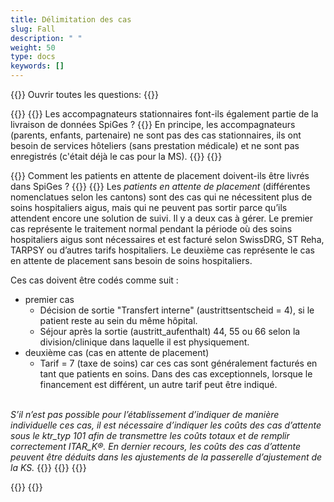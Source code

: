 ```yaml
---
title: Délimitation des cas
slug: Fall
description: " "
weight: 50
type: docs
keywords: []
---
```


{{<faqBlock>}}
Ouvrir toutes les questions: {{<collapsibleGroupCommand groupId="Fall">}}

{{<numberedList>}}
{{<listItem>}}
Les accompagnateurs stationnaires font-ils également partie de la livraison de données SpiGes ?
{{<collapsibleBlock groupId="Fall">}}
En principe, les accompagnateurs (parents, enfants, partenaire) ne sont pas des cas stationnaires, ils ont besoin de services hôteliers (sans prestation médicale) et ne sont pas enregistrés (c'était déjà le cas pour la MS).
{{</collapsibleBlock>}}
{{</listItem>}}

{{<listItem>}}
Comment les patients en attente de placement doivent-ils être livrés dans SpiGes ?
{{<collapsibleBlock groupId="Fall">}}
{{<markdown>}}
Les *patients en attente de placement* (différentes nomenclatues selon les cantons) sont des cas qui ne nécessitent plus de soins hospitaliers aigus, mais qui ne peuvent pas sortir parce qu’ils attendent encore une solution de suivi. Il y a deux cas à gérer. Le premier cas représente le traitement normal pendant la période où des soins hospitaliers aigus sont nécessaires et est facturé selon SwissDRG, ST Reha, TARPSY ou d’autres tarifs hospitaliers. Le deuxième cas représente le cas en attente de placement sans besoin de soins hospitaliers.  

Ces cas doivent être codés comme suit :  

- premier cas
    - Décision de sortie "Transfert interne" (austrittsentscheid = 4), si le patient reste au sein du même hôpital.
    - Séjour après la sortie (austritt_aufenthalt) 44, 55 ou 66 selon la division/clinique dans laquelle il est physiquement. 
- deuxième cas (cas en attente de placement)
    - Tarif = 7 (taxe de soins) car ces cas sont généralement facturés en tant que patients en soins. Dans des cas exceptionnels, lorsque le financement est différent, un autre tarif peut être indiqué.  

&nbsp;   
*S’il n’est pas possible pour l’établissement d’indiquer de manière individuelle ces cas, il est nécessaire d’indiquer les coûts des cas d’attente sous le ktr_typ 101 afin de transmettre les coûts totaux et de remplir correctement ITAR_K®. En dernier recours, les coûts des cas d’attente peuvent être déduits dans les ajustements de la passerelle d’ajustement de la KS.*
{{</markdown>}}
{{</collapsibleBlock>}}
{{</listItem>}}

{{</numberedList>}}
{{</faqBlock>}}

